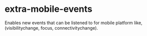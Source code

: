 extra-mobile-events
===================

Enables new events that can be listened to for mobile platform like, (visibilitychange, focus, connectivitychange).
